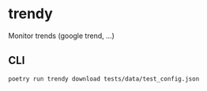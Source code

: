 # trendy
Monitor trends (google trend, ...)


## CLI

```sh
poetry run trendy download tests/data/test_config.json
```

